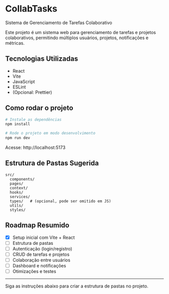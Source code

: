 # CollabTasks

Sistema de Gerenciamento de Tarefas Colaborativo

Este projeto é um sistema web para gerenciamento de tarefas e projetos colaborativos, permitindo múltiplos usuários, projetos, notificações e métricas.

## Tecnologias Utilizadas
- React
- Vite
- JavaScript
- ESLint
- (Opcional: Prettier)

## Como rodar o projeto
```bash
# Instale as dependências
npm install

# Rode o projeto em modo desenvolvimento
npm run dev
```

Acesse: http://localhost:5173

## Estrutura de Pastas Sugerida
```
src/
  components/
  pages/
  context/
  hooks/
  services/
  types/   # (opcional, pode ser omitido em JS)
  utils/
  styles/
```

## Roadmap Resumido
- [x] Setup inicial com Vite + React
- [ ] Estrutura de pastas
- [ ] Autenticação (login/registro)
- [ ] CRUD de tarefas e projetos
- [ ] Colaboração entre usuários
- [ ] Dashboard e notificações
- [ ] Otimizações e testes

---

Siga as instruções abaixo para criar a estrutura de pastas no projeto.
